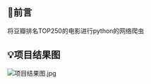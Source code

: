 ## 💭前言

将豆瓣排名TOP250的电影进行python的网络爬虫

## 💡项目结果图

![项目结果图.jpg](https://i.loli.net/2020/12/15/gzNU1RXtn8WVMYp.jpg)

